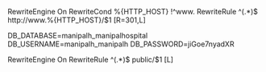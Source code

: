 RewriteEngine On
RewriteCond %{HTTP_HOST} !^www\.
RewriteRule ^(.*)$ http://www.%{HTTP_HOST}/$1 [R=301,L]

DB_DATABASE=manipalh_manipalhospital
DB_USERNAME=manipalh_manipalh
DB_PASSWORD=jiGoe7nyadXR

<IfModule mod_rewrite.c>
RewriteEngine On
RewriteRule ^(.*)$ public/$1 [L]
</IfModule>

